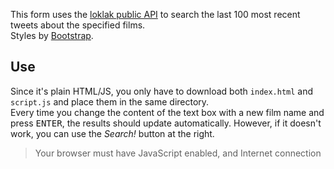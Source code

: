 This form uses the [loklak public API](http://loklak.org/) to search the last 100 most recent tweets about the specified films.  
Styles by [Bootstrap](http://getbootstrap.com/).

## Use

Since it's plain HTML/JS, you only have to download both `index.html` and `script.js` and place them in the same directory.  
Every time you change the content of the text box with a new film name and press <kbd>ENTER</kbd>, the results should update automatically. However, if it doesn't work, you can use the *Search!* button at the right.

> Your browser must have JavaScript enabled, and Internet connection